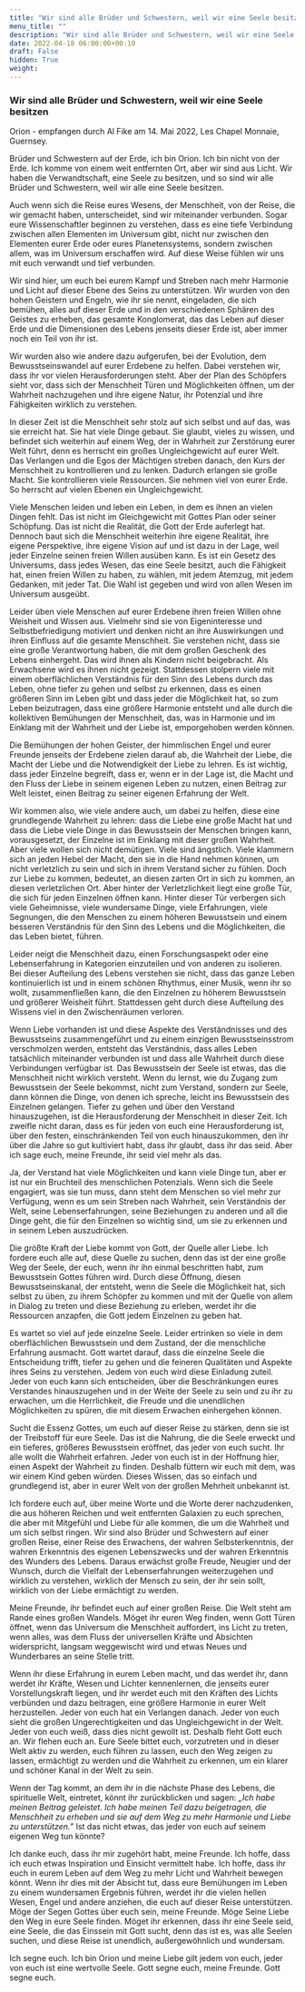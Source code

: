 ```yaml
---
title: "Wir sind alle Brüder und Schwestern, weil wir eine Seele besitzen"
menu_title: ""
description: "Wir sind alle Brüder und Schwestern, weil wir eine Seele besitzen"
date: 2022-04-18 06:00:00+00:10
draft: False
hidden: True
weight:
---
```

### Wir sind alle Brüder und Schwestern, weil wir eine Seele besitzen

Orion - empfangen durch Al Fike am 14. Mai 2022, Les Chapel Monnaie, Guernsey.

Brüder und Schwestern auf der Erde, ich bin Orion. Ich bin nicht von der Erde. Ich komme von einem weit entfernten Ort, aber wir sind aus Licht. Wir haben die Verwandtschaft, eine Seele zu besitzen, und so sind wir alle Brüder und Schwestern, weil wir alle eine Seele besitzen.

Auch wenn sich die Reise eures Wesens, der Menschheit, von der Reise, die wir gemacht haben, unterscheidet, sind wir miteinander verbunden. Sogar eure Wissenschaftler beginnen zu verstehen, dass es eine tiefe Verbindung zwischen allen Elementen im Universum gibt, nicht nur zwischen den Elementen eurer Erde oder eures Planetensystems, sondern zwischen allem, was im Universum erschaffen wird. Auf diese Weise fühlen wir uns mit euch verwandt und tief verbunden.

Wir sind hier, um euch bei eurem Kampf und Streben nach mehr Harmonie und Licht auf dieser Ebene des Seins zu unterstützen. Wir wurden von den hohen Geistern und Engeln, wie ihr sie nennt, eingeladen, die sich bemühen, alles auf dieser Erde und in den verschiedenen Sphären des Geistes zu erheben, das gesamte Konglomerat, das das Leben auf dieser Erde und die Dimensionen des Lebens jenseits dieser Erde ist, aber immer noch ein Teil von ihr ist.

Wir wurden also wie andere dazu aufgerufen, bei der Evolution, dem Bewusstseinswandel auf eurer Erdebene zu helfen. Dabei verstehen wir, dass ihr vor vielen Herausforderungen steht. Aber der Plan des Schöpfers sieht vor, dass sich der Menschheit Türen und Möglichkeiten öffnen, um der Wahrheit nachzugehen und ihre eigene Natur, ihr Potenzial und ihre Fähigkeiten wirklich zu verstehen.

In dieser Zeit ist die Menschheit sehr stolz auf sich selbst und auf das, was sie erreicht hat. Sie hat viele Dinge gebaut. Sie glaubt, vieles zu wissen, und befindet sich weiterhin auf einem Weg, der in Wahrheit zur Zerstörung eurer Welt führt, denn es herrscht ein großes Ungleichgewicht auf eurer Welt. Das Verlangen und die Egos der Mächtigen streben danach, den Kurs der Menschheit zu kontrollieren und zu lenken. Dadurch erlangen sie große Macht. Sie kontrollieren viele Ressourcen. Sie nehmen viel von eurer Erde. So herrscht auf vielen Ebenen ein Ungleichgewicht.

Viele Menschen leiden und leben ein Leben, in dem es ihnen an vielen Dingen fehlt. Das ist nicht im Gleichgewicht mit Gottes Plan oder seiner Schöpfung. Das ist nicht die Realität, die Gott der Erde auferlegt hat. Dennoch baut sich die Menschheit weiterhin ihre eigene Realität, ihre eigene Perspektive, ihre eigene Vision auf und ist dazu in der Lage, weil jeder Einzelne seinen freien Willen ausüben kann. Es ist ein Gesetz des Universums, dass jedes Wesen, das eine Seele besitzt, auch die Fähigkeit hat, einen freien Willen zu haben, zu wählen, mit jedem Atemzug, mit jedem Gedanken, mit jeder Tat. Die Wahl ist gegeben und wird von allen Wesen im Universum ausgeübt.

Leider üben viele Menschen auf eurer Erdebene ihren freien Willen ohne Weisheit und Wissen aus. Vielmehr sind sie von Eigeninteresse und Selbstbefriedigung motiviert und denken nicht an ihre Auswirkungen und ihren Einfluss auf die gesamte Menschheit. Sie verstehen nicht, dass sie eine große Verantwortung haben, die mit dem großen Geschenk des Lebens einhergeht. Das wird ihnen als Kindern nicht beigebracht. Als Erwachsene wird es ihnen nicht gezeigt. Stattdessen stolpern viele mit einem oberflächlichen Verständnis für den Sinn des Lebens durch das Leben, ohne tiefer zu gehen und selbst zu erkennen, dass es einen größeren Sinn im Leben gibt und dass jeder die Möglichkeit hat, so zum Leben beizutragen, dass eine größere Harmonie entsteht und alle durch die kollektiven Bemühungen der Menschheit, das, was in Harmonie und im Einklang mit der Wahrheit und der Liebe ist, emporgehoben werden können.

Die Bemühungen der hohen Geister, der himmlischen Engel und eurer Freunde jenseits der Erdebene zielen darauf ab, die Wahrheit der Liebe, die Macht der Liebe und die Notwendigkeit der Liebe zu lehren. Es ist wichtig, dass jeder Einzelne begreift, dass er, wenn er in der Lage ist, die Macht und den Fluss der Liebe in seinem eigenen Leben zu nutzen, einen Beitrag zur Welt leistet, einen Beitrag zu seiner eigenen Erfahrung der Welt.

Wir kommen also, wie viele andere auch, um dabei zu helfen, diese eine grundlegende Wahrheit zu lehren: dass die Liebe eine große Macht hat und dass die Liebe viele Dinge in das Bewusstsein der Menschen bringen kann, vorausgesetzt, der Einzelne ist im Einklang mit dieser großen Wahrheit. Aber viele wollen sich nicht demütigen. Viele sind ängstlich. Viele klammern sich an jeden Hebel der Macht, den sie in die Hand nehmen können, um nicht verletzlich zu sein und sich in ihrem Verstand sicher zu fühlen. Doch zur Liebe zu kommen, bedeutet, an diesen zarten Ort in sich zu kommen, an diesen verletzlichen Ort. Aber hinter der Verletzlichkeit liegt eine große Tür, die sich für jeden Einzelnen öffnen kann. Hinter dieser Tür verbergen sich viele Geheimnisse, viele wundersame Dinge, viele Erfahrungen, viele Segnungen, die den Menschen zu einem höheren Bewusstsein und einem besseren Verständnis für den Sinn des Lebens und die Möglichkeiten, die das Leben bietet, führen.

Leider neigt die Menschheit dazu, einen Forschungsaspekt oder eine Lebenserfahrung in Kategorien einzuteilen und von anderen zu isolieren. Bei dieser Aufteilung des Lebens verstehen sie nicht, dass das ganze Leben kontinuierlich ist und in einem schönen Rhythmus, einer Musik, wenn ihr so wollt, zusammenfließen kann, die den Einzelnen zu höherem Bewusstsein und größerer Weisheit führt. Stattdessen geht durch diese Aufteilung des Wissens viel in den Zwischenräumen verloren.

Wenn Liebe vorhanden ist und diese Aspekte des Verständnisses und des Bewusstseins zusammengeführt und zu einem einzigen Bewusstseinsstrom verschmolzen werden, entsteht das Verständnis, dass alles Leben tatsächlich miteinander verbunden ist und dass alle Wahrheit durch diese Verbindungen verfügbar ist. Das Bewusstsein der Seele ist etwas, das die Menschheit nicht wirklich versteht. Wenn du lernst, wie du Zugang zum Bewusstsein der Seele bekommst, nicht zum Verstand, sondern zur Seele, dann können die Dinge, von denen ich spreche, leicht ins Bewusstsein des Einzelnen gelangen. Tiefer zu gehen und über den Verstand hinauszugehen, ist die Herausforderung der Menschheit in dieser Zeit. Ich zweifle nicht daran, dass es für jeden von euch eine Herausforderung ist, über den festen, einschränkenden Teil von euch hinauszukommen, den ihr über die Jahre so gut kultiviert habt, dass ihr glaubt, dass ihr das seid. Aber ich sage euch, meine Freunde, ihr seid viel mehr als das.

Ja, der Verstand hat viele Möglichkeiten und kann viele Dinge tun, aber er ist nur ein Bruchteil des menschlichen Potenzials. Wenn sich die Seele engagiert, was sie tun muss, dann steht dem Menschen so viel mehr zur Verfügung, wenn es um sein Streben nach Wahrheit, sein Verständnis der Welt, seine Lebenserfahrungen, seine Beziehungen zu anderen und all die Dinge geht, die für den Einzelnen so wichtig sind, um sie zu erkennen und in seinem Leben auszudrücken.

Die größte Kraft der Liebe kommt von Gott, der Quelle aller Liebe. Ich fordere euch alle auf, diese Quelle zu suchen, denn das ist der eine große Weg der Seele, der euch, wenn ihr ihn einmal beschritten habt, zum Bewusstsein Gottes führen wird. Durch diese Öffnung, diesen Bewusstseinskanal, der entsteht, wenn die Seele die Möglichkeit hat, sich selbst zu üben, zu ihrem Schöpfer zu kommen und mit der Quelle von allem in Dialog zu treten und diese Beziehung zu erleben, werdet ihr die Ressourcen anzapfen, die Gott jedem Einzelnen zu geben hat.

Es wartet so viel auf jede einzelne Seele. Leider ertrinken so viele in dem oberflächlichen Bewusstsein und dem Zustand, der die menschliche Erfahrung ausmacht. Gott wartet darauf, dass die einzelne Seele die Entscheidung trifft, tiefer zu gehen und die feineren Qualitäten und Aspekte ihres Seins zu verstehen. Jedem von euch wird diese Einladung zuteil. Jeder von euch kann sich entscheiden, über die Beschränkungen eures Verstandes hinauszugehen und in der Weite der Seele zu sein und zu ihr zu erwachen, um die Herrlichkeit, die Freude und die unendlichen Möglichkeiten zu spüren, die mit diesem Erwachen einhergehen können.

Sucht die Essenz Gottes, um euch auf dieser Reise zu stärken, denn sie ist der Treibstoff für eure Seele. Das ist die Nahrung, die die Seele erweckt und ein tieferes, größeres Bewusstsein eröffnet, das jeder von euch sucht. Ihr alle wollt die Wahrheit erfahren. Jeder von euch ist in der Hoffnung hier, einen Aspekt der Wahrheit zu finden. Deshalb füttern wir euch mit dem, was wir einem Kind geben würden. Dieses Wissen, das so einfach und grundlegend ist, aber in eurer Welt von der großen Mehrheit unbekannt ist.

Ich fordere euch auf, über meine Worte und die Worte derer nachzudenken, die aus höheren Reichen und weit entfernten Galaxien zu euch sprechen, die aber mit Mitgefühl und Liebe für alle kommen, die um die Wahrheit und um sich selbst ringen. Wir sind also Brüder und Schwestern auf einer großen Reise, einer Reise des Erwachens, der wahren Selbsterkenntnis, der wahren Erkenntnis des eigenen Lebenszwecks und der wahren Erkenntnis des Wunders des Lebens. Daraus erwächst große Freude, Neugier und der Wunsch, durch die Vielfalt der Lebenserfahrungen weiterzugehen und wirklich zu verstehen, wirklich der Mensch zu sein, der ihr sein sollt, wirklich von der Liebe ermächtigt zu werden.

Meine Freunde, ihr befindet euch auf einer großen Reise. Die Welt steht am Rande eines großen Wandels. Möget ihr euren Weg finden, wenn Gott Türen öffnet, wenn das Universum die Menschheit auffordert, ins Licht zu treten, wenn alles, was dem Fluss der universellen Kräfte und Absichten widerspricht, langsam weggewischt wird und etwas Neues und Wunderbares an seine Stelle tritt.

Wenn ihr diese Erfahrung in eurem Leben macht, und das werdet ihr, dann werdet ihr Kräfte, Wesen und Lichter kennenlernen, die jenseits eurer Vorstellungskraft liegen, und ihr werdet euch mit den Kräften des Lichts verbünden und dazu beitragen, eine größere Harmonie in eurer Welt herzustellen. Jeder von euch hat ein Verlangen danach. Jeder von euch sieht die großen Ungerechtigkeiten und das Ungleichgewicht in der Welt. Jeder von euch weiß, dass dies nicht gewollt ist. Deshalb fleht Gott euch an. Wir flehen euch an. Eure Seele bittet euch, vorzutreten und in dieser Welt aktiv zu werden, euch führen zu lassen, euch den Weg zeigen zu lassen, ermächtigt zu werden und die Wahrheit zu erkennen, um ein klarer und schöner Kanal in der Welt zu sein.

Wenn der Tag kommt, an dem ihr in die nächste Phase des Lebens, die spirituelle Welt, eintretet, könnt ihr zurückblicken und sagen: *„Ich habe meinen Beitrag geleistet. Ich habe meinen Teil dazu beigetragen, die Menschheit zu erheben und sie auf dem Weg zu mehr Harmonie und Liebe zu unterstützen.”* Ist das nicht etwas, das jeder von euch auf seinem eigenen Weg tun könnte?

Ich danke euch, dass ihr mir zugehört habt, meine Freunde. Ich hoffe, dass ich euch etwas Inspiration und Einsicht vermittelt habe. Ich hoffe, dass ihr euch in eurem Leben auf dem Weg zu mehr Licht und Wahrheit bewegen könnt. Wenn ihr dies mit der Absicht tut, dass eure Bemühungen im Leben zu einem wundersamen Ergebnis führen, werdet ihr die vielen hellen Wesen, Engel und andere anziehen, die euch auf dieser Reise unterstützen. Möge der Segen Gottes über euch sein, meine Freunde. Möge Seine Liebe den Weg in eure Seele finden. Möget ihr erkennen, dass ihr eine Seele seid, eine Seele, die das Einssein mit Gott sucht, denn das ist es, was alle Seelen suchen, und diese Reise ist unendlich, außergewöhnlich und wundersam.

Ich segne euch. Ich bin Orion und meine Liebe gilt jedem von euch, jeder von euch ist eine wertvolle Seele. Gott segne euch, meine Freunde. Gott segne euch.
